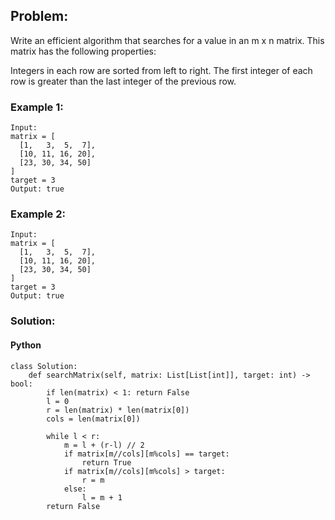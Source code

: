 ## Problem:

Write an efficient algorithm that searches for a value in an m x n matrix. This matrix has the following properties:

Integers in each row are sorted from left to right.
The first integer of each row is greater than the last integer of the previous row.

### Example 1:

```
Input:
matrix = [
  [1,   3,  5,  7],
  [10, 11, 16, 20],
  [23, 30, 34, 50]
]
target = 3
Output: true

```

### Example 2:

```
Input:
matrix = [
  [1,   3,  5,  7],
  [10, 11, 16, 20],
  [23, 30, 34, 50]
]
target = 3
Output: true
```

### Solution:

#### Python

```
class Solution:
    def searchMatrix(self, matrix: List[List[int]], target: int) -> bool:
        if len(matrix) < 1: return False
        l = 0
        r = len(matrix) * len(matrix[0])
        cols = len(matrix[0])

        while l < r:
            m = l + (r-l) // 2
            if matrix[m//cols][m%cols] == target:
                return True
            if matrix[m//cols][m%cols] > target:
                r = m
            else:
                l = m + 1
        return False
```
